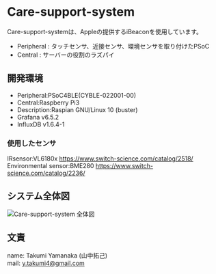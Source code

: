 # Care-support-system

Care-support-systemは、Appleの提供するiBeaconを使用しています。  

* Peripheral : タッチセンサ、近接センサ、環境センサを取り付けたPSoC  
* Central : サーバーの役割のラズパイ  

## 開発環境  
* Peripheral:PSoC4BLE(CYBLE-022001-00)  
* Central:Raspberry Pi3  
* Description:Raspian GNU/Linux 10 (buster)  
* Grafana v6.5.2  
* InfluxDB v1.6.4-1  

### 使用したセンサ
IRsensor:VL6180x https://www.switch-science.com/catalog/2518/  
Environmental sensor:BME280 https://www.switch-science.com/catalog/2236/  

## システム全体図
![Care-support-system 全体図](https://user-images.githubusercontent.com/66234583/106092996-ce492c00-6172-11eb-829f-86b1e01e5755.jpg)  

## 文責
name: Takumi Yamanaka (山中拓己)  
mail: y.takumi4@gmail.com  